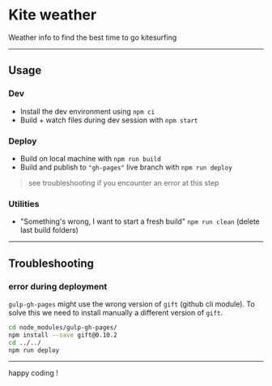 # Kite weather
Weather info to find the best time to go kitesurfing

---

## Usage
### Dev
- Install the dev environment using `npm ci`
- Build + watch files during dev session with `npm start`

### Deploy
- Build on local machine with `npm run build`
- Build and publish to `"gh-pages"` live branch with `npm run deploy`
> see troubleshooting if you encounter an error at this step

### Utilities
- "Something's wrong, I want to start a fresh build" `npm run clean` (delete last build folders)

---

## Troubleshooting
### error during deployment
`gulp-gh-pages` might use the wrong version of `gift` (github cli module). To solve this we need to install manually a different version of `gift`.
```bash
cd node_modules/gulp-gh-pages/
npm install --save gift@0.10.2
cd ../../
npm run deploy
```
---

happy coding !